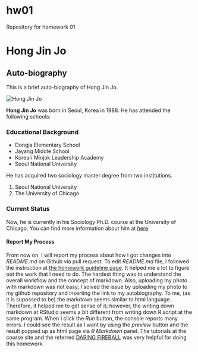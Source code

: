 # hw01
Repository for homework 01

Hong Jin Jo
====================

Auto-biography
---------------------

This is a brief auto-biography of Hong Jin Jo.

![]("https://github.com/hongjinjo/myrepo/blob/master/JO_HONGJIN.jpg?raw=true" "Hong Jin Jo")

**Hong Jin Jo** was born in Seoul, Korea in 1988. He has attended the following schools:

### Educational Background

* Dongja Elementary School
* Jayang Middle School
* Korean Minjok Leadership Academy
* Seoul National University

He has acquired two sociology master degree from two institutions.

1. Seoul National University
2. The University of Chicago

### Current Status

Now, he is currently in his Sociology Ph.D. course at the University of Chicago. You can find more information about him at [here](https://sociology.uchicago.edu/directory/hong-jin-jo).

#### Report My Process

From now on, I will report my process about how I got changes into _README.md_ on Github via pull request. To edit _README.md_ file, I followed the instruction at [the homework guideline page](https://cfss.uchicago.edu/hw01-edit-README.html#fn1). It helped me a lot to figure out the work that I need to do. The hardest thing was to understand the overall workflow and the concept of markdown. Also, uploading my photo with markdown was not easy; I solved the issue by uploading my photo to my github repository and inserting the link to my autobiography. To me, (as it is supossed to be) the markdown seems similar to html language. Therefore, it helped me to get sense of it; however, the writing down markdown at RStudio seems a bit different from writing down R script at the same program. When I click the _Run_ button, the console reports many errors. I could see the result as I want by using the *preview* button and the result popped up as html page via *R Markdown* panel. The tutorials at the course site and the referred [DARING FIREBALL](https://daringfireball.net/projects/markdown/basics) was very helpful for doing this homework.